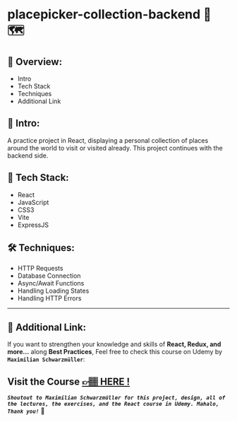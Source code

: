 # placepicker-collection-backend 🎨 🗺️

## 📣 Overview:

- Intro
- Tech Stack
- Techniques
- Additional Link

## 🔎 Intro:

A practice project in React, displaying a personal collection of places around the world to visit or visited already. This project continues with the backend side.

## 🧰 Tech Stack:

- React
- JavaScript
- CSS3
- Vite
- ExpressJS

## 🛠️ Techniques:

- HTTP Requests
- Database Connection
- Async/Await Functions
- Handling Loading States
- Handling HTTP Errors

---

## 🔗 Additional Link:

If you want to strengthen your knowledge and skills of **React, Redux, and more...** along **Best Practices**, Feel free to check this course on Udemy by **`Maximilian Schwarzmüller`**:

## Visit the Course [&#128073;&#127997; **HERE !**](https://www.udemy.com/course/react-the-complete-guide-incl-redux/)

**_`Shoutout to Maximilian Schwarzmüller for this project, design, all of the lectures, the exercises, and the React course in Udemy. Mahalo, Thank you!`_** 🌺
